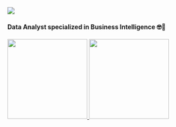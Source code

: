 ![](https://komarev.com/ghpvc/?username=mauurao)

#### Data Analyst specialized in Business Intelligence 🤓👋
 <div>
  <a href="https://github.com/mauurao">
  <img height="180em" src="https://github-readme-stats.vercel.app/api?username=mauurao&show_icons=true&theme=dark&include_all_commits=true&count_private=true"/>
  <img height="180em" src="https://github-readme-stats.vercel.app/api/top-langs/?username=mauurao&layout=compact&langs_count=7&theme=dark"/>
</div>
<!--
**mauurao/mauurao** is a ✨ _special_ ✨ repository because its `README.md` (this file) appears on your GitHub profile.

Here are some ideas to get you started:

- 🔭 I’m currently working on ...
- 🌱 I’m currently learning ...
- 👯 I’m looking to collaborate on ...
- 🤔 I’m looking for help with ...
- 💬 Ask me about ...
- 📫 How to reach me: ...
- 😄 Pronouns: ...
- ⚡ Fun fact: ...
-->
